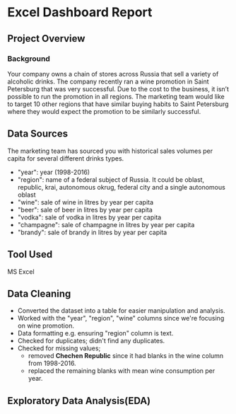 # Excel Dashboard Report

## Project Overview
### Background
Your company owns a chain of stores across Russia that sell a variety of alcoholic drinks. The company recently ran a wine promotion in Saint Petersburg that was very successful. Due to the cost to the business, it isn’t possible to run the promotion in all regions. The marketing team would like to target 10 other regions that have similar buying habits to Saint Petersburg where they would expect the promotion to be similarly successful.

## Data Sources
The marketing team has sourced you with historical sales volumes per capita for several different drinks types.
 - "year": year (1998-2016)
 - "region": name of a federal subject of Russia. It could be oblast, republic, krai, autonomous okrug, federal city and a single autonomous oblast
 - "wine": sale of wine in litres by year per capita
 - "beer": sale of beer in litres by year per capita
 - "vodka": sale of vodka in litres by year per capita
 - "champagne": sale of champagne in litres by year per capita
 - "brandy": sale of brandy in litres by year per capita

## Tool Used
MS Excel

## Data Cleaning
- Converted the dataset into a table for easier manipulation and analysis.
- Worked with the "year", "region", "wine" columns since we're focusing on wine promotion.
- Data formatting e.g. ensuring "region" column is text.
- Checked for duplicates; didn't find any duplicates.
- Checked for missing values;
    - removed **Chechen Republic** since it had blanks in the wine column from 1998-2016.
    - replaced the remaining blanks with mean wine consumption per year.  

## Exploratory Data Analysis(EDA)




